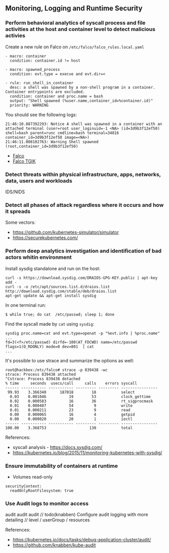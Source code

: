 ## Monitoring, Logging and Runtime Security

### Perform behavioral analytics of syscall process and file activities at the host and container level to detect malicious activies

Create a new rule on Falco on `/etc/falco/falco_rules.local.yaml`
```
- macro: container
  condition: container.id != host

- macro: spawned_process
  condition: evt.type = execve and evt.dir=<

- rule: run_shell_in_container
  desc: a shell was spawned by a non-shell program in a container. Container entrypoints are excluded.
  condition: container and proc.name = bash
  output: "Shell spawned (%user.name,container_id=%container.id)"
  priority: WARNING
```

You should see the following logs:

```
21:46:10.887392293: Notice A shell was spawned in a container with an attached terminal (user=root user_loginuid=-1 <NA> (id=3d9b3f12ef50) shell=bash parent=runc cmdline=bash terminal=34816 container_id=3d9b3f12ef50 image=<NA>)
21:46:11.008102763: Warning Shell spawned (root,container_id=3d9b3f12ef50)
```

* [Falco](https://falco.org/docs/)
* [Falco TGIK](https://www.youtube.com/watch?v=fRoTKqH3rHI)

### Detect threats within physical infrastructure, apps, networks, data, users and workloads

IDS/NIDS

### Detect all phases of attack regardless where it occurs and how it spreads

Some vectors:

* https://github.com/kubernetes-simulator/simulator
* https://securekubernetes.com/

### Perform deep analytics investigation and identification of bad actors whitin environment

Install sysdig standalone and run on the host:

```
curl -s https://download.sysdig.com/DRAIOS-GPG-KEY.public | apt-key add -
curl -s -o /etc/apt/sources.list.d/draios.list http://download.sysdig.com/stable/deb/draios.list
apt-get update && apt-get install sysdig
```

In one terminal run:

```
$ while true; do cat  /etc/passwd; sleep 1; done
```

Find the syscall made by `cat` using `sysdig`:
```
sysdig proc.name=cat and evt.type=openat -p "%evt.info | %proc.name"
...
fd=3(<f>/etc/passwd) dirfd=-100(AT_FDCWD) name=/etc/passwd flags=1(O_RDONLY) mode=0 dev=801  | cat
...
```

It's possible to use strace and summarize the options as well:

```
root@hackbox:/etc/falco# strace -p 839438 -wc
strace: Process 839438 attached
^Cstrace: Process 839438 detached
% time     seconds  usecs/call     calls    errors syscall
------ ----------- ----------- --------- --------- ----------------
 99.93    3.366340      187018        18           select
  0.03    0.001046          19        53           clock_gettime
  0.02    0.000583          16        36           rt_sigprocmask
  0.01    0.000487          54         9           write
  0.01    0.000211          23         9           read
  0.00    0.000065          16         4           getpid
  0.00    0.000020          20         1           ioctl
------ ----------- ----------- --------- --------- ----------------
100.00    3.368753                   130           total
```

References:

* syscall analysis - https://docs.sysdig.com/
* https://kubernetes.io/blog/2015/11/monitoring-kubernetes-with-sysdig/

### Ensure immutability of containers at runtime

* Volumes read-only
```
securityContext:
  readOnlyRootFilesystem: true
```

### Use Audit logs to monitor access

audit audit audit
// todo(knabben) Configure audit logging with more detailing
// level / userGroup / resources


References:

* https://kubernetes.io/docs/tasks/debug-application-cluster/audit/
* https://github.com/knabben/kube-audit

